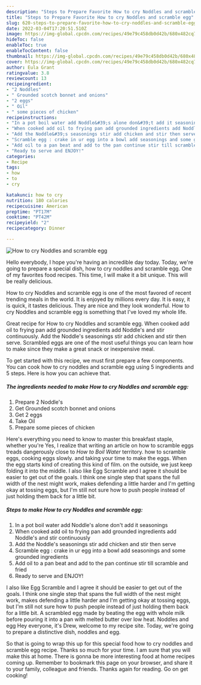 ```yaml
---
description: "Steps to Prepare Favorite How to cry Noddles and scramble egg"
title: "Steps to Prepare Favorite How to cry Noddles and scramble egg"
slug: 620-steps-to-prepare-favorite-how-to-cry-noddles-and-scramble-egg
date: 2022-03-04T17:20:51.510Z
image: https://img-global.cpcdn.com/recipes/49e79c458db0d42b/680x482cq70/how-to-cry-noddles-and-scramble-egg-recipe-main-photo.jpg
hideToc: false
enableToc: true
enableTocContent: false
thumbnail: https://img-global.cpcdn.com/recipes/49e79c458db0d42b/680x482cq70/how-to-cry-noddles-and-scramble-egg-recipe-main-photo.jpg
cover: https://img-global.cpcdn.com/recipes/49e79c458db0d42b/680x482cq70/how-to-cry-noddles-and-scramble-egg-recipe-main-photo.jpg
author: Eula Grant
ratingvalue: 3.8
reviewcount: 13
recipeingredient:
- "2 Noddles"
- " Grounded scotch bonnet and onions"
- "2 eggs"
- " Oil"
- " some pieces of chicken"
recipeinstructions:
- "In a pot boil water add Noddle&#39;s alone don&#39;t add it seasonings"
- "When cooked add oil to frying pan add grounded ingredients add Noddle&#39;s and stir continuously"
- "Add the Noddle&#39;s seasonings stir add chicken and stir then serve"
- "Scramble egg : crake in ur egg into a bowl add seasonings and some grounded ingredients"
- "Add oil to a pan beat and add to the pan continue stir till scramble and fried"
- "Ready to serve and ENJOY!"
categories:
- Recipe
tags:
- how
- to
- cry

katakunci: how to cry 
nutrition: 180 calories
recipecuisine: American
preptime: "PT17M"
cooktime: "PT42M"
recipeyield: "2"
recipecategory: Dinner

---
```



![How to cry Noddles and scramble egg](https://img-global.cpcdn.com/recipes/49e79c458db0d42b/680x482cq70/how-to-cry-noddles-and-scramble-egg-recipe-main-photo.jpg)

Hello everybody, I hope you're having an incredible day today. Today, we're going to prepare a special dish, how to cry noddles and scramble egg. One of my favorites food recipes. This time, I will make it a bit unique. This will be really delicious.

How to cry Noddles and scramble egg is one of the most favored of recent trending meals in the world. It is enjoyed by millions every day. It is easy, it is quick, it tastes delicious. They are nice and they look wonderful. How to cry Noddles and scramble egg is something that I've loved my whole life.

Great recipe for How to cry Noddles and scramble egg. When cooked add oil to frying pan add grounded ingredients add Noddle&#39;s and stir continuously. Add the Noddle&#39;s seasonings stir add chicken and stir then serve. Scrambled eggs are one of the most useful things you can learn how to make since they make a great snack or inexpensive meal.


To get started with this recipe, we must first prepare a few components. You can cook how to cry noddles and scramble egg using 5 ingredients and 5 steps. Here is how you can achieve that.

<!--inarticleads1-->

##### The ingredients needed to make How to cry Noddles and scramble egg:

1. Prepare 2 Noddle&#39;s
1. Get  Grounded scotch bonnet and onions
1. Get 2 eggs
1. Take  Oil
1. Prepare  some pieces of chicken


Here&#39;s everything you need to know to master this breakfast staple, whether you&#39;re Yes, I realize that writing an article on how to scramble eggs treads dangerously close to *How to Boil Water* territory. how to scramble eggs, cooking eggs slowly. and taking your time to make the eggs. When the egg starts kind of creating this kind of film. on the outside, we just keep folding it into the middle. I also like Egg Scramble and I agree it should be easier to get out of the goals. I think one single step that spans the full width of the nest might work, makes defending a little harder and I&#39;m getting okay at tossing eggs, but I&#39;m still not sure how to push people instead of just holding them back for a little bit. 

<!--inarticleads2-->

##### Steps to make How to cry Noddles and scramble egg:

1. In a pot boil water add Noddle&#39;s alone don&#39;t add it seasonings
1. When cooked add oil to frying pan add grounded ingredients add Noddle&#39;s and stir continuously
1. Add the Noddle&#39;s seasonings stir add chicken and stir then serve
1. Scramble egg : crake in ur egg into a bowl add seasonings and some grounded ingredients
1. Add oil to a pan beat and add to the pan continue stir till scramble and fried
1. Ready to serve and ENJOY!

I also like Egg Scramble and I agree it should be easier to get out of the goals. I think one single step that spans the full width of the nest might work, makes defending a little harder and I&#39;m getting okay at tossing eggs, but I&#39;m still not sure how to push people instead of just holding them back for a little bit. A scrambled egg made by beating the egg with whole milk before pouring it into a pan with melted butter over low heat. Noddles and egg Hey everyone, it&#39;s Drew, welcome to my recipe site. Today, we&#39;re going to prepare a distinctive dish, noddles and egg. 

So that is going to wrap this up for this special food how to cry noddles and scramble egg recipe. Thanks so much for your time. I am sure that you will make this at home. There is gonna be more interesting food at home recipes coming up. Remember to bookmark this page on your browser, and share it to your family, colleague and friends. Thanks again for reading. Go on get cooking!
